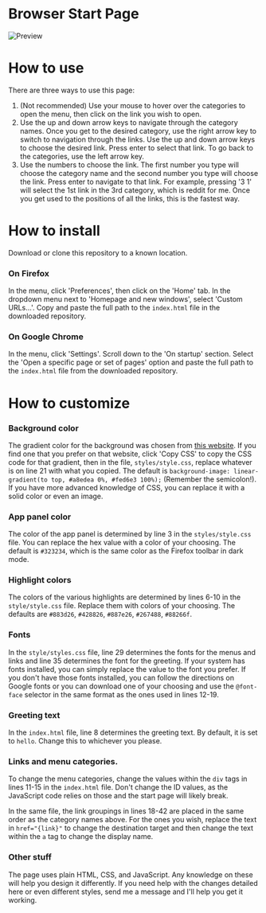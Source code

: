# Browser Start Page
![Preview](https://imgur.com/a/7u6jZOS "Preview")

# How to use
There are three ways to use this page:
1. (Not recommended) Use your mouse to hover over the categories to open the menu, then click on the link you wish to open.
2. Use the up and down arrow keys to navigate through the category names. Once you get to the desired category, use the right arrow key to switch to navigation through the links. Use the up and down arrow keys to choose the desired link. Press enter to select that link. To go back to the categories, use the left arrow key. 
3. Use the numbers to choose the link. The first number you type will choose the category name and the second number you type will choose the link. Press enter to navigate to that link. For example, pressing '3 1' will select the 1st link in the 3rd category, which is reddit for me. Once you get used to the positions of all the links, this is the fastest way.

# How to install
Download or clone this repository to a known location.
### On Firefox
In the menu, click 'Preferences', then click on the 'Home' tab. In the dropdown menu next to 'Homepage and new windows', select 'Custom URLs...'. Copy and paste the full path to the `index.html` file in the downloaded repository.
### On Google Chrome
In the menu, click 'Settings'. Scroll down to the 'On startup' section. Select the 'Open a specific page or set of pages' option and paste the full path to the `index.html` file from the downloaded repository.

# How to customize
### Background color
The gradient color for the background was chosen from [this website](https://webgradients.com/). If you find one that you prefer on that website, click 'Copy CSS' to copy the CSS code for that gradient, then in the file, `styles/style.css`, replace whatever is on line 21 with what you copied. The default is `background-image: linear-gradient(to top, #a8edea 0%, #fed6e3 100%);` (Remember the semicolon!). If you have more advanced knowledge of CSS, you can replace it with a solid color or even an image.
### App panel color
The color of the app panel is determined by line 3 in the `styles/style.css` file. You can replace the hex value with a color of your choosing. The default is `#323234`, which is the same color as the Firefox toolbar in dark mode.
### Highlight colors
The colors of the various highlights are determined by lines 6-10 in the `style/style.css` file. Replace them with colors of your choosing. The defaults are `#883d26`, `#428826`, `#887e26`, `#267488`, `#88266f`.
### Fonts
In the `style/styles.css` file, line 29 determines the fonts for the menus and links and line 35 determines the font for the greeting. If your system has fonts installed, you can simply replace the value to the font you prefer. If you don't have those fonts installed, you can follow the directions on Google fonts or you can download one of your choosing and use the `@font-face` selector in the same format as the ones used in lines 12-19.
### Greeting text
In the `index.html` file, line 8 determines the greeting text. By default, it is set to `hello`. Change this to whichever you please. 
### Links and menu categories.
To change the menu categories, change the values within the `div` tags in lines 11-15 in the `index.html` file. Don't change the ID values, as the JavaScript code relies on those and the start page will likely break.

In the same file, the link groupings in lines 18-42 are placed in the same order as the category names above. For the ones you wish, replace the text in `href="{link}"` to change the destination target and then change the text within the `a` tag to change the display name.
### Other stuff
The page uses plain HTML, CSS, and JavaScript. Any knowledge on these will help you design it differently. If you need help with the changes detailed here or even different styles, send me a message and I'll help you get it working.
